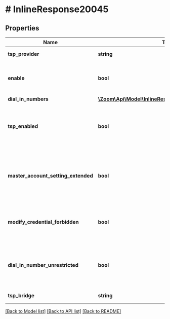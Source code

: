 # # InlineResponse20045

## Properties

Name | Type | Description | Notes
------------ | ------------- | ------------- | -------------
**tsp_provider** | **string** | Telephony Service Provider. | [optional] 
**enable** | **bool** | Enable Telephony Service Provider for account users. | [optional] 
**dial_in_numbers** | [**\Zoom\Api\Model\InlineResponse20045DialInNumbers[]**](InlineResponse20045DialInNumbers.md) |  | [optional] 
**tsp_enabled** | **bool** | Enable TSP feature for account. This has to be enabled to use any other tsp settings/features. | [optional] 
**master_account_setting_extended** | **bool** | For master account, extend its TSP setting to all sub accounts. For sub account, extend TSP setting from master account. | [optional] 
**modify_credential_forbidden** | **bool** | Control restriction on account users being able to modify their TSP credentials. | [optional] 
**dial_in_number_unrestricted** | **bool** | Control restriction on account users adding a TSP number outside of account&#39;s dial in numbers. | [optional] 
**tsp_bridge** | **string** | Telephony bridge zone | [optional] 

[[Back to Model list]](../../README.md#documentation-for-models) [[Back to API list]](../../README.md#documentation-for-api-endpoints) [[Back to README]](../../README.md)


